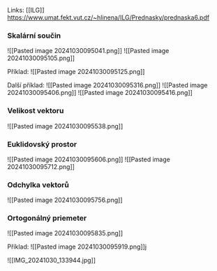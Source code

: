Links: [[ILG]]
https://www.umat.fekt.vut.cz/~hlinena/ILG/Prednasky/prednaska6.pdf

### Skalární součin
![[Pasted image 20241030095041.png]]
![[Pasted image 20241030095105.png]]

Příklad:
![[Pasted image 20241030095125.png]]

Další příklad:
![[Pasted image 20241030095316.png]]
![[Pasted image 20241030095406.png]]
![[Pasted image 20241030095416.png]]

### Velikost vektoru
![[Pasted image 20241030095538.png]]

### Euklidovský prostor
![[Pasted image 20241030095606.png]]
![[Pasted image 20241030095712.png]]

### Odchylka vektorů
![[Pasted image 20241030095756.png]]

### Ortogonálný priemeter
![[Pasted image 20241030095835.png]]

Příklad:
![[Pasted image 20241030095919.png]]j

![[IMG_20241030_133944.jpg]]